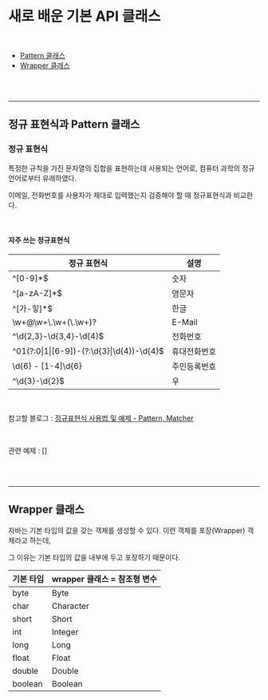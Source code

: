 

#  새로 배운 기본 API 클래스

<br>

- [Pattern 클래스](정규-표현식과-pattern-클래스)
- [Wrapper 클래스](wrapper-클래스)

<br>

<br>

---

## 정규 표현식과 Pattern 클래스

### 정규 표현식

특정한 규칙을 가진 문자열의 집합을 표현하는데 사용되는 언어로, 컴퓨터 과학의 정규 언어로부터 유래하였다. 

이메일, 전화번호를 사용자가 제대로 입력했는지 검증해야 할 때 정규표현식과 비교한다.

<br>

#### 자주 쓰는 정규표현식

| **정규 표현식**                            | **설명**     |
| ------------------------------------------ | ------------ |
| ^[0-9]*$                                   | 숫자         |
| ^[a-zA-Z]*$                                | 영문자       |
| ^[가-힣]*$                                 | 한글         |
| \\w+@\\w+\\.\\w+(\\.\\w+)?                 | E-Mail       |
| ^\d{2,3}-\d{3,4}-\d{4}$                    | 전화번호     |
| ^01(?:0\|1\|[6-9])-(?:\d{3}\|\d{4})-\d{4}$ | 휴대전화번호 |
| \d{6} \- [1-4]\d{6}                        | 주민등록번호 |
| ^\d{3}-\d{2}$                              | 우           |

<br>

참고할 블로그 : [정규표현식 사용법 및 예제 - Pattern, Matcher](https://hbase.tistory.com/160)

<br>

관련 예제 : []

<br>

<br>

---

## Wrapper 클래스

자바는 기본 타입의 값을 갖는 객체를 생성할 수 있다. 이런 객체를 포장(Wrapper) 객체라고 하는데, 

그 이유는 기본 타입의 값을 내부에 두고 포장하기 때문이다.

| 기본 타입 | wrapper 클래스 = 참조형 변수 |
| --------- | :--------------------------- |
| byte      | Byte                         |
| char      | Character                    |
| short     | Short                        |
| int       | Integer                      |
| long      | Long                         |
| float     | Float                        |
| double    | Double                       |
| boolean   | Boolean                      |

